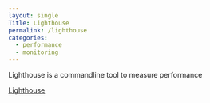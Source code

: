 ```yaml
---
layout: single
Title: Lighthouse
permalink: /lighthouse
categories:
  - performance
  - monitoring
---
```


Lighthouse is a commandline tool to measure performance

[Lighthouse](https://developers.google.com/web/tools/lighthouse/)